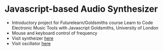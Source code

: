 # Javascript-based Audio Synthesizer

* Introductory project for Futurelearn/Goldsmiths course  Learn to Code Electronic Music Tools with Javascript Goldsmiths, University of London
* Mouse and keyboard control of frequency 
* Visit syntheizer [here](http://danstrong.tech/basic-javascript-synthesizer/)
* Visit oscillator [here](http://danstrong.tech/basic-javascript-synthesizer/oscillator)
